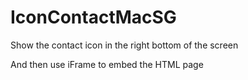 # IconContactMacSG
Show the contact icon in the right bottom of the screen

And then use iFrame to embed the HTML page

